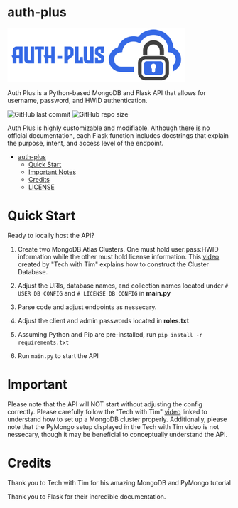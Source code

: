 # auth-plus 

<img src="https://github.com/ayushgun/auth-plus/blob/main/images/main.png" alt="Logo" width="400">

Auth Plus is a Python-based MongoDB and Flask API that allows for username, password, and HWID authentication.

![GitHub last commit](https://img.shields.io/github/last-commit/ayushgun/auth-plus?logo=github) ![GitHub repo size](https://img.shields.io/github/repo-size/ayushgun/auth-plus?logo=github)

Auth Plus is highly customizable and modifiable. Although there is no official documentation, each Flask function includes docstrings that explain the purpose, intent, and access level of the endpoint. 

- [auth-plus](#auth-plus)
  - [Quick Start](#quick-start)
  - [Important Notes](#important)
  - [Credits](#credits)
  - [LICENSE](https://github.com/ayushgun/auth-plus/blob/main/LICENSE)

# Quick Start
Ready to locally host the API? 

1. Create two MongoDB Atlas Clusters. One must hold user:pass:HWID information while the other must hold license information. This [video](https://www.youtube.com/watch?v=rE_bJl2GAY8) created by "Tech with Tim" explains how to construct the Cluster Database.

2. Adjust the URIs, database names, and collection names located under `# USER DB CONFIG` and `# LICENSE DB CONFIG` in **main.py**

3. Parse code and adjust endpoints as nessecary.

4. Adjust the client and admin passwords located in **roles.txt**

5. Assuming Python and Pip are pre-installed, run `pip install -r requirements.txt`

6. Run `main.py` to start the API

# Important
Please note that the API will NOT start without adjusting the config correctly. Please carefully follow the "Tech with Tim" [video](https://www.youtube.com/watch?v=rE_bJl2GAY8) linked to understand how to set up a MongoDB cluster properly. Additionally, please note that the PyMongo setup displayed in the Tech with Tim video is not nessecary, though it may be beneficial to conceptually understand the API.

# Credits
Thank you to Tech with Tim for his amazing MongoDB and PyMongo tutorial

Thank you to Flask for their incredible documentation.
